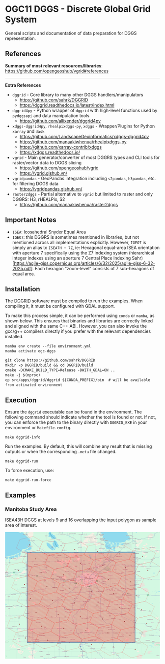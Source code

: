 # OGC11 DGGS - Discrete Global Grid System

General scripts and documentation of data preparation for DGGS representation.

## References

**Summary of most relevant resources/libraries**: https://github.com/opengeoshub/vgrid#references

---

**Extra References**

- `dggrid` - Core library to many other DGGS handlers/manipulators
  - https://github.com/sahrk/DGGRID
  - https://dggrid.readthedocs.io/latest/index.html
- `dggrid4py` - Python wrapper of `dggrid` with high-level functions used by `pydggsapi` and data manipulation tools
  - https://github.com/allixender/dggrid4py
- `xdggs-dggrid4py`, `rhealpixdggs-py`, `xdggs` - Wrapper/Plugins for Python `xarray` and `dask`
  - https://github.com/LandscapeGeoinformatics/xdggs-dggrid4py
  - https://github.com/manaakiwhenua/rhealpixdggs-py
  - https://github.com/xarray-contrib/xdggs
  - https://xdggs.readthedocs.io/
- `vgrid` - Main generator/converter of most DGGRS types and CLI tools for raster/vector data to DGGS slicing
  - https://github.com/opengeoshub/vgrid
  - https://vgrid.gishub.vn/
- `vgridpandas` - GeoPandas integration including `s2pandas`, `h3pandas`, etc. for filtering DGGS data
  - https://vgridpandas.gishub.vn/ 
- `raster2dggs` - Partial alternative to `vgrid` but limited to raster and only DGGRS: H3, rHEALPix, S2
  - https://github.com/manaakiwhenua/raster2dggs

## Important Notes

- `ISEA`: Icosahedral Snyder Equal Area
- `IGEO7`: this DGGRS is sometimes mentioned in libraries, but not mentioned across all implementations explicitly.
  However, `IGEO7` is simply an alias to `ISEA7H + 7Z`, ie: Hexagonal equal-area ISEA orientation with aperture 7
  specifically using the Z7 indexing system (hierarchical integer indexes using an  aperture 7
  Central Place Indexing Sahr) [https://agile-giss.copernicus.org/articles/6/32/2025/agile-giss-6-32-2025.pdf].
  Each hexagon "zoom-level" consists of 7 sub-hexagons of equal area.

## Installation

The [DGGRID](https://github.com/sahrk/DGGRID) software must be compiled to run the examples.
When compiling it, it must be configured with GDAL support.

To make this process simple, it can be performed using `conda` or `mamba`, as shown below.
This ensures that binaries and libraries are correctly linked and aligned with the same C++ ABI.
However, you can also invoke the gcc/g++ compilers directly if you prefer with the relevant dependencies installed.

```shell
mamba env create --file environment.yml
mamba activate ogc-dggs
```

```shell
git clone https://github.com/sahrk/DGGRID
mkdir -p DGGRID/build && cd DGGRID/build
cmake -DCMAKE_BUILD_TYPE=Release -DWITH_GDAL=ON ..
make -j $(nproc)
cp src/apps/dggrid/dggrid ${CONDA_PREFIX}/bin  # will be available from activated environment
```

## Execution

Ensure the `dggrid` executable can be found in the environment.
The following command should indicate whether the tool is found or not.
If not, you can enforce the path to the binary directly with `DGGRID_EXE` in your environment or `Makefile.config`.

```shell
make dggrid-info
```

Run the examples.
By default, this will combine any result that is missing outputs or when the corresponding `.meta` file changed.

```shell
make dggrid-run
```

To force execution, use:

```shell
make dggrid-run-force
```

## Examples

### Manitoba Study Area

ISEA43H DGGS at levels 9 and 16 overlapping the input polygon as sample area of interest.

![Manitoba Study Area](./manitoba_study_area/images/result_dggs.png)
